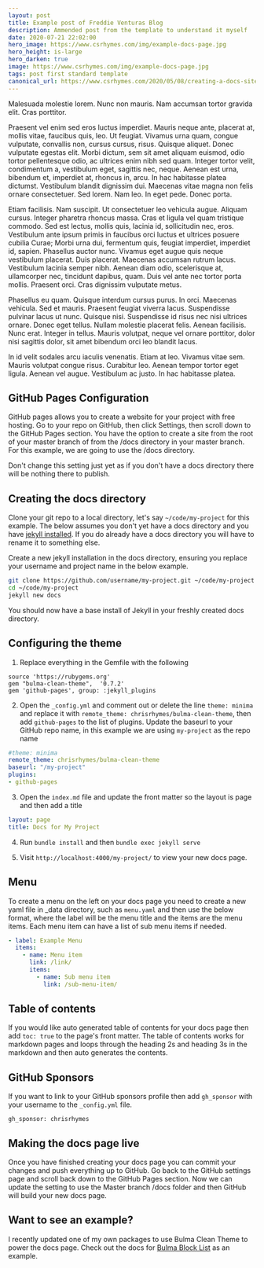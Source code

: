 ```yaml
---
layout: post
title: Example post of Freddie Venturas Blog
description: Ammended post from the template to understand it myself 
date: 2020-07-21 22:02:00
hero_image: https://www.csrhymes.com/img/example-docs-page.jpg
hero_height: is-large
hero_darken: true
image: https://www.csrhymes.com/img/example-docs-page.jpg
tags: post first standard template
canonical_url: https://www.csrhymes.com/2020/05/08/creating-a-docs-site-with-bulma-clean-theme.html
---
```


Malesuada molestie lorem. Nunc non mauris. Nam accumsan tortor gravida elit.
Cras porttitor.

Praesent vel enim sed eros luctus imperdiet. Mauris neque ante, placerat at,
mollis vitae, faucibus quis, leo. Ut feugiat. Vivamus urna quam, congue
vulputate, convallis non, cursus cursus, risus. Quisque aliquet. Donec
vulputate egestas elit. Morbi dictum, sem sit amet aliquam euismod, odio tortor
pellentesque odio, ac ultrices enim nibh sed quam. Integer tortor velit,
condimentum a, vestibulum eget, sagittis nec, neque. Aenean est urna, bibendum
et, imperdiet at, rhoncus in, arcu. In hac habitasse platea dictumst.
Vestibulum blandit dignissim dui. Maecenas vitae magna non felis ornare
consectetuer. Sed lorem. Nam leo. In eget pede. Donec porta.

Etiam facilisis. Nam suscipit. Ut consectetuer leo vehicula augue. Aliquam
cursus. Integer pharetra rhoncus massa. Cras et ligula vel quam tristique
commodo. Sed est lectus, mollis quis, lacinia id, sollicitudin nec, eros.
Vestibulum ante ipsum primis in faucibus orci luctus et ultrices posuere
cubilia Curae; Morbi urna dui, fermentum quis, feugiat imperdiet, imperdiet id,
sapien. Phasellus auctor nunc. Vivamus eget augue quis neque vestibulum
placerat. Duis placerat. Maecenas accumsan rutrum lacus. Vestibulum lacinia
semper nibh. Aenean diam odio, scelerisque at, ullamcorper nec, tincidunt
dapibus, quam. Duis vel ante nec tortor porta mollis. Praesent orci. Cras
dignissim vulputate metus.

Phasellus eu quam. Quisque interdum cursus purus. In orci. Maecenas vehicula.
Sed et mauris. Praesent feugiat viverra lacus. Suspendisse pulvinar lacus ut
nunc. Quisque nisi. Suspendisse id risus nec nisi ultrices ornare. Donec eget
tellus. Nullam molestie placerat felis. Aenean facilisis. Nunc erat. Integer in
tellus. Mauris volutpat, neque vel ornare porttitor, dolor nisi sagittis dolor,
sit amet bibendum orci leo blandit lacus.

In id velit sodales arcu iaculis venenatis. Etiam at leo. Vivamus vitae sem.
Mauris volutpat congue risus. Curabitur leo. Aenean tempor tortor eget ligula.
Aenean vel augue. Vestibulum ac justo. In hac habitasse platea.

## GitHub Pages Configuration

GitHub pages allows you to create a website for your project with free hosting. Go to your repo on GitHub, then click Settings, then scroll down to the GitHub Pages section. You have the option to create a site from the root of your master branch of from the /docs directory in your master branch. For this example, we are going to use the /docs directory. 

Don't change this setting just yet as if you don't have a docs directory there will be nothing there to publish. 

## Creating the docs directory

Clone your git repo to a local directory, let's say `~/code/my-project` for this example. The below assumes you don't yet have a docs directory and you have [jekyll installed](https://jekyllrb.com/docs/installation/). If you do already have a docs directory you will have to rename it to something else. 

Create a new jekyll installation in the docs directory, ensuring you replace your username and project name in the below example.

```bash
git clone https://github.com/username/my-project.git ~/code/my-project
cd ~/code/my-project
jekyll new docs
```

You should now have a base install of Jekyll in your freshly created docs directory. 

## Configuring the theme

1. Replace everything in the Gemfile with the following
```
source 'https://rubygems.org'
gem "bulma-clean-theme",  '0.7.2'
gem 'github-pages', group: :jekyll_plugins
```

2. Open the `_config.yml` and comment out or delete the line `theme: minima` and replace it with `remote_theme: chrisrhymes/bulma-clean-theme`, then add `github-pages` to the list of plugins. Update the baseurl to your GitHub repo name, in this example we are using `my-project` as the repo name
```yaml
#theme: minima
remote_theme: chrisrhymes/bulma-clean-theme
baseurl: "/my-project"
plugins:
- github-pages
```

3. Open the `index.md` file and update the front matter so the layout is page and then add a title
```yaml
layout: page
title: Docs for My Project
```

4. Run `bundle install` and then `bundle exec jekyll serve`

5. Visit `http://localhost:4000/my-project/` to view your new docs page.

## Menu

To create a menu on the left on your docs page you need to create a new yaml file in _data directory, such as `menu.yaml` and then use the below format, where the label will be the menu title and the items are the menu items. Each menu item can have a list of sub menu items if needed.

```yaml
- label: Example Menu
  items:
    - name: Menu item
      link: /link/
      items:
        - name: Sub menu item 
          link: /sub-menu-item/
```

## Table of contents

If you would like auto generated table of contents for your docs page then add `toc: true` to the page's front matter. The table of contents works for markdown pages and loops through the heading 2s and heading 3s in the markdown and then auto generates the contents.

## GitHub Sponsors

If you want to link to your GitHub sponsors profile then add `gh_sponsor` with your username to the `_config.yml` file.

```
gh_sponsor: chrisrhymes
```

## Making the docs page live

Once you have finished creating your docs page you can commit your changes and push everything up to GitHub. Go back to the GitHub settings page and scroll back down to the GitHub Pages section. Now we can update the setting to use the Master branch /docs folder and then GitHub will build your new docs page. 

## Want to see an example?

I recently updated one of my own packages to use Bulma Clean Theme to power the docs page. Check out the docs for [Bulma Block List](https://www.csrhymes.com/bulma-block-list) as an example. 
